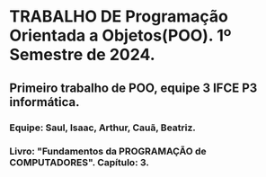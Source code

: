 # TRABALHO DE Programação Orientada a Objetos(POO). 1º Semestre de 2024.
## Primeiro trabalho de POO, equipe 3 IFCE P3 informática.
### Equipe: Saul, Isaac, Arthur, Cauã, Beatriz.
### Livro: "Fundamentos da PROGRAMAÇÃO de COMPUTADORES". Capítulo: 3.
